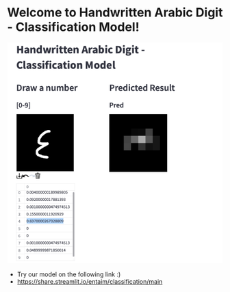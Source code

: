 # Welcome to Handwritten Arabic Digit - Classification Model!

![Predicting number 4](https://github.com/AAljmiai/Classification/raw/main/Screen%20Shot%202021-12-17%20at%201.00.56%20PM.png)
* Try our model on the following link :) 
* https://share.streamlit.io/entaim/classification/main

